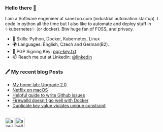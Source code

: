 ### Hello there 👋

I am a Software engenieer at sanezoo.com (industrial automation startup). I code in python all the time but I also like to automate and deploy stuff in ✨kubernetes✨ (or docker). Btw huge fan of FOSS, and privacy.



* 🔨 Skills: Python, Docker, Kubernetes, Linux
* 🌍 Languages: English, Czech and German(B2).
* 🔑 PGP Signing Key: [pgp-key.txt](https://objectstorage.eu-frankfurt-1.oraclecloud.com/p/wKk_MwwAhhiAz7uo6JcxJcRIt7asMwuGf7K3kUOC-zKvSTsro2GzXrvnfC3bV3sh/n/frfp0gdrmei7/b/my-personal-bucket/o/gpg-key.txt)
* 📫 Reach me out at Linkedin: [@linkedin](https://linkedin.com/in/yxhlbgwk)

### 🖊 My recent blog Posts
<!--START_SECTION:feed-->
* [My home lab: Upgrade 2.0](https:&#x2F;&#x2F;axell.dev&#x2F;my-home-lab&#x2F;)
* [Netflix on macOS](https:&#x2F;&#x2F;axell.dev&#x2F;netlifx-on-macos&#x2F;)
* [Helpful guide to write Github issues](https:&#x2F;&#x2F;axell.dev&#x2F;how-to-write-github-issue&#x2F;)
* [Firewalld doesn&#39;t go well with Docker](https:&#x2F;&#x2F;axell.dev&#x2F;how-run-firewalld-with-docker&#x2F;)
* [Duplicate key value violates unique constraint](https:&#x2F;&#x2F;axell.dev&#x2F;database&#x2F;)
<!--END_SECTION:feed-->


<!-- ![Visitors since 12/06/2021](https://visitor-badge.glitch.me/badge?page_id=axeII.github.readme) -->
<br>
<a href="https://twitter.com/axeII_dev">
  <img align="left" alt="axell" width="30" height="30" src="https://cdn.jsdelivr.net/npm/simple-icons@v3/icons/twitter.svg" />
</a>
<a href="https://linkedin.com/in/yxhlbgwk" target="blank"><img align="center" src="https://cdn.jsdelivr.net/npm/simple-icons@3.0.1/icons/linkedin.svg" alt="axell" height="30" width="30" />
</a>








